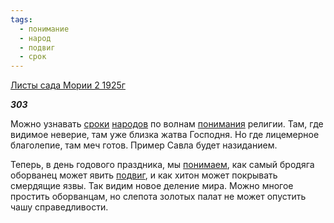 ```yaml
---
tags:
  - понимание
  - народ
  - подвиг
  - срок
---
```

[Листы сада Мории 2 1925г](https://127.0.0.1:4002/agni/1925)

___303___

Можно узнавать [сроки](../../../tags/#срок) [народов](../../../tags/#народ) по волнам [понимания](../../../tags/#понимание) религии. Там, где видимое неверие, там уже близка жатва Господня. Но где лицемерное благолепие, там меч готов. Пример Савла будет назиданием.   

Теперь, в день годового праздника, мы [понимаем](../../../tags/#понимание), как самый бродяга оборванец может явить [подвиг](../../../tags/#подвиг), и как хитон может покрывать смердящие язвы. Так видим новое деление мира. Можно многое простить оборванцам, но слепота золотых палат не может опустить чашу справедливости.   

